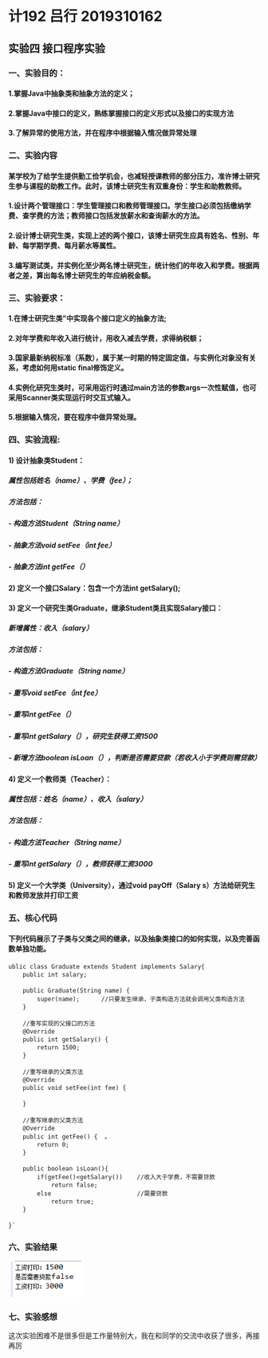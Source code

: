 # 计192 吕行 2019310162
## 实验四 接口程序实验

### 一、实验目的：
#### 1.掌握Java中抽象类和抽象方法的定义； 
#### 2.掌握Java中接口的定义，熟练掌握接口的定义形式以及接口的实现方法
#### 3.了解异常的使用方法，并在程序中根据输入情况做异常处理

### 二、实验内容
#### 某学校为了给学生提供勤工俭学机会，也减轻授课教师的部分压力，准许博士研究生参与课程的助教工作。此时，该博士研究生有双重身份：学生和助教教师。
#### 1.设计两个管理接口：学生管理接口和教师管理接口。学生接口必须包括缴纳学费、查学费的方法；教师接口包括发放薪水和查询薪水的方法。
#### 2.设计博士研究生类，实现上述的两个接口，该博士研究生应具有姓名、性别、年龄、每学期学费、每月薪水等属性。
#### 3.编写测试类，并实例化至少两名博士研究生，统计他们的年收入和学费。根据两者之差，算出每名博士研究生的年应纳税金额。

### 三、实验要求：
#### 1.在博士研究生类”中实现各个接口定义的抽象方法;
#### 2.对年学费和年收入进行统计，用收入减去学费，求得纳税额；
#### 3.国家最新纳税标准（系数），属于某一时期的特定固定值，与实例化对象没有关系，考虑如何用static  final修饰定义。
#### 4.实例化研究生类时，可采用运行时通过main方法的参数args一次性赋值，也可采用Scanner类实现运行时交互式输入。
#### 5.根据输入情况，要在程序中做异常处理。

### 四、实验流程:
#### 1) 设计抽象类Student：
##### 属性包括姓名（name）、学费（fee）；
##### 方法包括：
##### - 构造方法Student（String name）
##### - 抽象方法void setFee（int fee）
##### - 抽象方法int getFee（）
#### 2) 定义一个接口Salary：包含一个方法int getSalary();
#### 3) 定义一个研究生类Graduate，继承Student类且实现Salary接口：
##### 新增属性：收入（salary）
##### 方法包括：
##### - 构造方法Graduate（String name）
##### - 重写void setFee（int fee）
##### - 重写int getFee（）
##### - 重写int getSalary（），研究生获得工资1500
##### - 新增方法boolean isLoan（），判断是否需要贷款（若收入小于学费则需贷款）
#### 4) 定义一个教师类（Teacher）：
##### 属性包括：姓名（name）、收入（salary）
##### 方法包括：
##### - 构造方法Teacher（String name）
##### - 重写int getSalary（），教师获得工资3000
#### 5) 定义一个大学类（University），通过void payOff（Salary s）方法给研究生和教师发放并打印工资

### 五、核心代码
#### 下列代码展示了子类与父类之间的继承，以及抽象类接口的如何实现，以及完善函数单独功能。
```
ublic class Graduate extends Student implements Salary{
	public int salary;  
    
    public Graduate(String name) {  
        super(name);      //只要发生继承，子类构造方法就会调用父类构造方法  
    }  
  
    //重写实现的父接口的方法  
    @Override  
    public int getSalary() {  
        return 1500;  
    }  
  
    //重写继承的父类方法  
    @Override  
    public void setFee(int fee) {  
          
    }  
  
    //重写继承的父类方法  
    @Override  
    public int getFee() {  。
        return 0;  
    }  
      
    public boolean isLoan(){  
        if(getFee()<getSalary())    //收入大于学费，不需要贷款  
            return false;     
        else                        //需要贷款  
            return true;            
    }  
 
}`
```
### 六、实验结果
![实验结果截图](https://github.com/13911662135/JAVA-4/blob/main/3a69dc70fcecdb509ba5637ebd27fff.png)

### 七、实验感想
这次实验困难不是很多但是工作量特别大，我在和同学的交流中收获了很多，再接再厉

